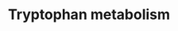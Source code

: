 ---
annotations:
- id: PW:0000054
  parent: classic metabolic pathway
  type: Pathway Ontology
  value: tryptophan metabolic pathway
authors:
- L.M.Ferrante
- MaintBot
- AlexanderPico
- Khanspers
- AdrienDefay
- Egonw
- DeSl
- Fehrhart
- Finterly
description: 'This pathway describes the metabolism of tryptophan, an essential amino
  acid. Converted from rat to human using ortholog information. Originally adapted
  from:  [https://www.genome.jp/dbget-bin/www_bget?pathway+rno00380 KEGG].  Proteins
  on this pathway have targeted assays available via the [https://assays.cancer.gov/available_assays?wp_id=WP465
  CPTAC Assay Portal].'
last-edited: 2021-06-23
organisms:
- Homo sapiens
redirect_from:
- /index.php/Pathway:WP465
- /instance/WP465
revision: null
schema-jsonld:
- '@context': https://schema.org/
  '@id': https://wikipathways.github.io/pathways/WP465.html
  '@type': Dataset
  creator:
    '@type': Organization
    name: WikiPathways
  description: 'This pathway describes the metabolism of tryptophan, an essential
    amino acid. Converted from rat to human using ortholog information. Originally
    adapted from:  [https://www.genome.jp/dbget-bin/www_bget?pathway+rno00380 KEGG].  Proteins
    on this pathway have targeted assays available via the [https://assays.cancer.gov/available_assays?wp_id=WP465
    CPTAC Assay Portal].'
  keywords:
  - (Z)-5-Oxohex-2-enedioate
  - -1H-indol-5-ol
  - -2,4-dioxobutanoate
  - 1.1.1.110
  - 1.1.1.190
  - 1.1.1.191
  - 1.10.3.4
  - 1.13.11.-
  - 1.13.11.10
  - 1.13.11.17
  - 1.13.11.23
  - 1.13.12.3
  - 1.13.99.3
  - 1.14.13.9
  - 1.14.16.-
  - 1.14.16.3
  - 1.14.99.2
  - 1.2.1.-
  - 1.2.1.32
  - 1.2.3.7
  - 1.3.1.18
  - 1.4.3.2
  - 1.5.1.-
  - 1.7.3.2
  - 2,3-Dihydroxyindole
  - 2-Amino-3-carboxymuconate
  - 2-Aminomuconate
  - 2-Aminophenol
  - 2-Formamino
  - 2-Formylaminobenzaldehyde
  - 2-Oxoadipate
  - 2-Oxoglutarate
  - 2.1.1.47
  - 2.1.1.49
  - 2.6.1.27
  - 3-(2-Aminoethyl)
  - 3-Hydroxy-
  - 3-Hydroxyanthranilate
  - 3-Hydroxykynurenamine
  - 3-Indoleacetonitrile
  - 3-Indoleglycolaldehyde
  - 3-Methoxyanthranilate
  - 3-Methyldioxyindole
  - 3-Methylindolepyruvate
  - 3.2.1.147
  - 3.5.1.4
  - 3.5.1.49
  - 3.5.1.9
  - 3.5.5.1
  - 3.5.99.5
  - 4,6-Dihydroxyquinoline
  - 4,8-Dihydroxyquinoline
  - 4-(2-Amino-3-hydroxyphenyl)-2,4-dioxobutanoate
  - 4-(2-Amino-5-hydroxyphenyl)
  - 4-(2-Aminophenyl)-2,4-dioxobutanoate
  - 4.1.1.-
  - 4.1.1.43
  - 4.1.99.1
  - 4.2.1.84
  - 5-(2'-Carboxyethyl)-4,6-Dihydroxypicolinate
  - 5-(2'-Formylethyl)-4,6-dihydroxypicolinate
  - 5-(3'-Carboxy-3'-oxopropenyl)-4,6-dihydroxypicolin
  - 5-(3'-Carboxy-3'-oxopropyl) -4,6-dihydroxypicolinate
  - 5-Hydroxy-L-tryptophan
  - 5-Hydroxy-N-formylkynurenine
  - 5-Hydroxyindoleacetaldehyde
  - 5-Hydroxyindoleacetate
  - 5-Hydroxyindoleacetylglycine
  - 5-Hydroxyindolepyruvate
  - 5-Hydroxykynurenine
  - 5-Methoxyindoleacetate
  - 5-Methoxytryptamine
  - 5-hydroxykynurenamine
  - 6-Hydroxyindolelactate
  - 6-Hydroxykynurenate
  - 6-Hydroxymelatonin
  - 6.3.2.-
  - 7,8-Dihydro-7,8-dihydroxykynurenate
  - 7,8-Dihydroxykynurenate
  - 8-Methoxykynurenate
  - AADAT
  - AANAT
  - ABP1
  - ACAT1
  - ACMSD
  - AFMID
  - ALDH1A1
  - ALDH1A2
  - ALDH2
  - ALDH3A2
  - ALDH9A1
  - AOX1
  - ASMT
  - Acetoacetyl-CoA
  - Acetyl-CoA
  - Aldh1a4
  - Anthranilate
  - Benzoate degradation via hydroxylation
  - C01144
  - CAT
  - CYP19A1
  - CYP1A1
  - CYP1A2
  - CYP1B1
  - CYP2A13
  - CYP2C18
  - CYP2E1
  - CYP2F1
  - CYP2J2
  - CYP3A4
  - CYP4F12
  - CYP7B1
  - Cinnavalininate
  - Crotonoyl-CoA
  - Cyp2a1
  - Cyp2a2
  - Cyp2b15
  - Cyp2c12
  - Cyp2c39
  - Cyp2d2
  - DDC
  - DHCR24
  - ECHS1
  - Formyl-5-hydroxykynurenamine
  - Formyl-N-acetyl-5-
  - Formylkynurenine
  - GCDH
  - Glucobrassicin
  - Glutaryl-CoA
  - Glycolysis/Gluconeogenesis
  - HAAO
  - HADH2
  - HADHSC
  - HRMT1L2
  - INDO
  - INMT
  - Indole
  - Indole-3-acetaldehyde
  - Indole-3-acetaldoxime
  - Indole-3-acetamide
  - Indole-3-acetate
  - Indole-3-ethanol
  - Indolelactate
  - Indolepyruvate
  - Isophenoxazine
  - KYNU
  - Kynurenate
  - L-Kynurenine
  - L-Tryptophan
  - L-Tryptophanyl-tRNA
  - L-kynurenine
  - MAOB
  - Melatonin
  - N-Acetylisatin
  - N-Acetylserotonin
  - N-Methylserotonin
  - N-Methyltryptamine
  - N-acetylindoxyl
  - N-formylanthranilate
  - Nicotinate and nicotinamide metabolism
  - OGDH
  - Oxaloacetate
  - 'Phenylalanine, Tyrosine and '
  - Quinolinate
  - TDO2
  - TPH1
  - Tryptamine
  - Tryptophan metabolism
  - WARS
  - Xanthurenic acid
  - benzoylacetate
  - methoxykynurenamine
  license: CC0
  name: Tryptophan metabolism
seo: CreativeWork
title: Tryptophan metabolism
wpid: WP465
---